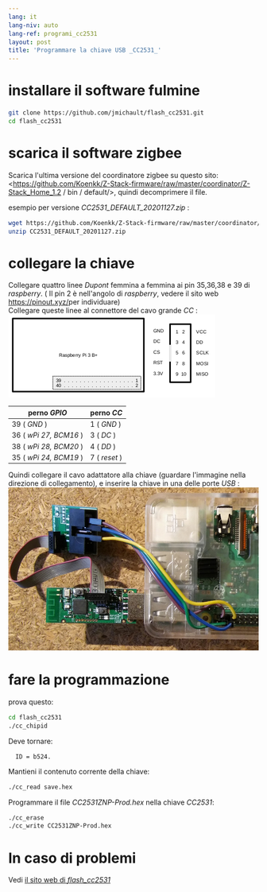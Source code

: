 ```yaml
---
lang: it
lang-niv: auto
lang-ref: programi_cc2531
layout: post
title: 'Programmare la chiave USB _CC2531_'
---
```


# installare il software fulmine

```bash
git clone https://github.com/jmichault/flash_cc2531.git
cd flash_cc2531
```
 
# scarica il software zigbee
Scarica l'ultima versione del coordinatore zigbee su questo sito: <https://github.com/Koenkk/Z-Stack-firmware/raw/master/coordinator/Z-Stack_Home_1.2 / bin / default/>, quindi decomprimere il file.

esempio per versione _CC2531_DEFAULT_20201127.zip_ :

```bash
wget https://github.com/Koenkk/Z-Stack-firmware/raw/master/coordinator/Z-Stack_Home_1.2/bin/default/CC2531_DEFAULT_20201127.zip
unzip CC2531_DEFAULT_20201127.zip
```

# collegare la chiave

Collegare quattro linee _Dupont_ femmina a femmina ai pin 35,36,38 e 39 di _raspberry_. ( Il pin 2 è nell'angolo di _raspberry_, vedere il sito web <https://pinout.xyz/>per individuare)  
Collegare queste linee al connettore del cavo grande _CC_ :  
![](/public/raspberry-cc.png "dispozicio _raspberry_ kaj _CC_") 

| perno _GPIO_          | perno _CC_  |
| ---------------------- | ------------ | 
| 39 ( _GND_ )           | 1 ( _GND_ )  |	
| 36 ( _wPi 27, BCM16_ ) | 3 ( _DC_ )   | 
| 38 ( _wPi 28, BCM20_ ) | 4 ( _DD_ )   | 
| 35 ( _wPi 24, BCM19_ ) | 7 ( _reset_ )| 

Quindi collegare il cavo adattatore alla chiave (guardare l'immagine nella direzione di collegamento), e inserire la chiave in una delle porte _USB_ :
![°)](/public/Raspberry-CC2531.jpg " _raspberry_ kaj _CC_") 


# fare la programmazione

prova questo:
```bash
cd flash_cc2531
./cc_chipid
```
Deve tornare:
```
  ID = b524.
```

Mantieni il contenuto corrente della chiave:
```bash
./cc_read save.hex
```

Programmare il file _CC2531ZNP-Prod.hex_ nella chiave _CC2531_:
```bash
./cc_erase
./cc_write CC2531ZNP-Prod.hex
```

# In caso di problemi
Vedi [ il sito web di _flash_cc2531_](https://jmichault.github.io/flash_cc2531-dok/)
